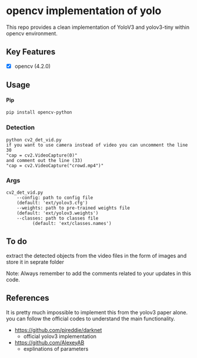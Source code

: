 # opencv implementation of yolo

This repo provides a clean implementation of YoloV3 and yolov3-tiny within opencv environment.

## Key Features

- [x] opencv (4.2.0)


## Usage
#### Pip

```bash
pip install opencv-python
```

### Detection

```
python cv2_det_vid.py
if you want to use camera instead of video you can uncomment the line 30 
"cap = cv2.VideoCapture(0)"
and comment out the line (33)
"cap = cv2.VideoCapture("crowd.mp4")"
```

###  Args 
```
cv2_det_vid.py
    --config: path to config file
    (default: 'ext/yolov3.cfg')
    --weights: path to pre-trained weights file
    (default: 'ext/yolov3.weights')
    --classes: path to classes file
          (default: 'ext/classes.names')
```
##  To do 
extract the detected objects from the video files in the form of images and store it in seprate folder



Note: Always remember to add the comments related to your updates in this code.


## References

It is pretty much impossible to implement this from the yolov3 paper alone. you can follow the official codes to understand the main functionality.

- https://github.com/pjreddie/darknet
    - official yolov3 implementation
- https://github.com/AlexeyAB
    - explinations of parameters
